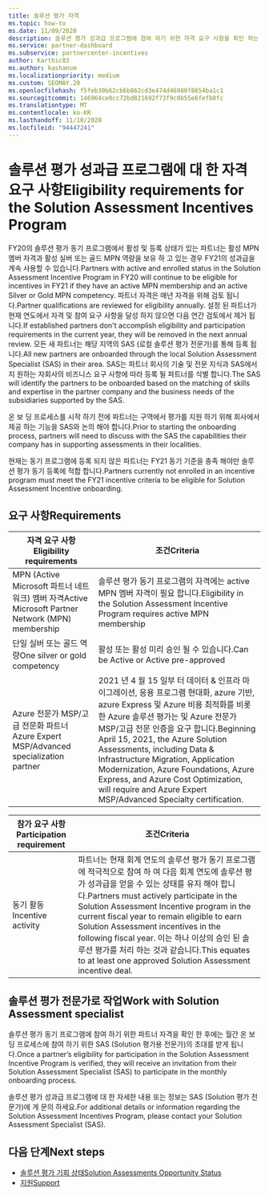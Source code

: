 ```yaml
---
title: 솔루션 평가 자격
ms.topic: how-to
ms.date: 11/09/2020
description: 솔루션 평가 성과급 프로그램에 참여 하기 위한 자격 요구 사항을 확인 하는 방법에 대해 알아봅니다.
ms.service: partner-dashboard
ms.subservice: partnercenter-incentives
author: Karthic83
ms.author: kashanum
ms.localizationpriority: medium
ms.custom: SEOMAY.20
ms.openlocfilehash: f5feb30b62cb6b862cd3e474d46980f8654ba1c1
ms.sourcegitcommit: 146964ce0cc72bd821692f73f9c0b55e6fefb0fc
ms.translationtype: MT
ms.contentlocale: ko-KR
ms.lasthandoff: 11/10/2020
ms.locfileid: "94447241"
---
```

# <a name="eligibility-requirements-for-the-solution-assessment-incentives-program"></a><span data-ttu-id="540c3-103">솔루션 평가 성과급 프로그램에 대 한 자격 요구 사항</span><span class="sxs-lookup"><span data-stu-id="540c3-103">Eligibility requirements for the Solution Assessment Incentives Program</span></span>

<span data-ttu-id="540c3-104">FY20의 솔루션 평가 동기 프로그램에서 활성 및 등록 상태가 있는 파트너는 활성 MPN 멤버 자격과 활성 실버 또는 골드 MPN 역량을 보유 하 고 있는 경우 FY21의 성과급을 계속 사용할 수 있습니다.</span><span class="sxs-lookup"><span data-stu-id="540c3-104">Partners with active and enrolled status in the Solution Assessment Incentive Program in FY20 will continue to be eligible for incentives in FY21 if they have an active MPN membership and an active Silver or Gold MPN competency.</span></span> <span data-ttu-id="540c3-105">파트너 자격은 매년 자격을 위해 검토 됩니다.</span><span class="sxs-lookup"><span data-stu-id="540c3-105">Partner qualifications are reviewed for eligibility annually.</span></span> <span data-ttu-id="540c3-106">설정 된 파트너가 현재 연도에서 자격 및 참여 요구 사항을 달성 하지 않으면 다음 연간 검토에서 제거 됩니다.</span><span class="sxs-lookup"><span data-stu-id="540c3-106">If established partners don't accomplish eligibility and participation requirements in the current year, they will be removed in the next annual review.</span></span> <span data-ttu-id="540c3-107">모든 새 파트너는 해당 지역의 SAS (로컬 솔루션 평가 전문가)를 통해 등록 됩니다.</span><span class="sxs-lookup"><span data-stu-id="540c3-107">All new partners are onboarded through the local Solution Assessment Specialist (SAS) in their area.</span></span> <span data-ttu-id="540c3-108">SAS는 파트너 회사의 기술 및 전문 지식과 SAS에서 지 원하는 자회사의 비즈니스 요구 사항에 따라 등록 될 파트너를 식별 합니다.</span><span class="sxs-lookup"><span data-stu-id="540c3-108">The SAS will identify the partners to be onboarded based on the matching of skills and expertise in the partner company and the business needs of the subsidiaries supported by the SAS.</span></span>

<span data-ttu-id="540c3-109">온 보 딩 프로세스를 시작 하기 전에 파트너는 구역에서 평가를 지원 하기 위해 회사에서 제공 하는 기능을 SAS와 논의 해야 합니다.</span><span class="sxs-lookup"><span data-stu-id="540c3-109">Prior to starting the onboarding process, partners will need to discuss with the SAS the capabilities their company has in supporting assessments in their localities.</span></span>

<span data-ttu-id="540c3-110">현재는 동기 프로그램에 등록 되지 않은 파트너는 FY21 동기 기준을 충족 해야만 솔루션 평가 동기 등록에 적합 합니다.</span><span class="sxs-lookup"><span data-stu-id="540c3-110">Partners currently not enrolled in an incentive program must meet the FY21 incentive criteria to be eligible for Solution Assessment Incentive onboarding.</span></span>

## <a name="requirements"></a><span data-ttu-id="540c3-111">요구 사항</span><span class="sxs-lookup"><span data-stu-id="540c3-111">Requirements</span></span>

|<span data-ttu-id="540c3-112">**자격 요구 사항**</span><span class="sxs-lookup"><span data-stu-id="540c3-112">**Eligibility requirements**</span></span>|<span data-ttu-id="540c3-113">**조건**</span><span class="sxs-lookup"><span data-stu-id="540c3-113">**Criteria**</span></span>|
|-----------------------|------------------|
|<span data-ttu-id="540c3-114">MPN (Active Microsoft 파트너 네트워크) 멤버 자격</span><span class="sxs-lookup"><span data-stu-id="540c3-114">Active Microsoft Partner Network (MPN) membership</span></span>|<span data-ttu-id="540c3-115">솔루션 평가 동기 프로그램의 자격에는 active MPN 멤버 자격이 필요 합니다.</span><span class="sxs-lookup"><span data-stu-id="540c3-115">Eligibility in the Solution Assessment Incentive Program requires active MPN membership</span></span>|
|<span data-ttu-id="540c3-116">단일 실버 또는 골드 역량</span><span class="sxs-lookup"><span data-stu-id="540c3-116">One silver or gold competency</span></span>|<span data-ttu-id="540c3-117">활성 또는 활성 미리 승인 될 수 있습니다.</span><span class="sxs-lookup"><span data-stu-id="540c3-117">Can be Active or Active pre-approved</span></span>|
|<span data-ttu-id="540c3-118">Azure 전문가 MSP/고급 전문화 파트너</span><span class="sxs-lookup"><span data-stu-id="540c3-118">Azure Expert MSP/Advanced specialization partner</span></span>|<span data-ttu-id="540c3-119">2021 년 4 월 15 일부 터 데이터 & 인프라 마이그레이션, 응용 프로그램 현대화, azure 기반, azure Express 및 Azure 비용 최적화를 비롯 한 Azure 솔루션 평가는 및 Azure 전문가 MSP/고급 전문 인증을 요구 합니다.</span><span class="sxs-lookup"><span data-stu-id="540c3-119">Beginning April 15, 2021, the Azure Solution Assessments, including Data & Infrastructure Migration, Application Modernization, Azure Foundations, Azure Express, and Azure Cost Optimization, will require and Azure Expert MSP/Advanced Specialty certification.</span></span>|

|<span data-ttu-id="540c3-120">**참가 요구 사항**</span><span class="sxs-lookup"><span data-stu-id="540c3-120">**Participation requirement**</span></span>|<span data-ttu-id="540c3-121">**조건**</span><span class="sxs-lookup"><span data-stu-id="540c3-121">**Criteria**</span></span>|
|-------------------------|-------------------------------------|
|<span data-ttu-id="540c3-122">동기 활동</span><span class="sxs-lookup"><span data-stu-id="540c3-122">Incentive activity</span></span>|<span data-ttu-id="540c3-123">파트너는 현재 회계 연도의 솔루션 평가 동기 프로그램에 적극적으로 참여 하 여 다음 회계 연도에 솔루션 평가 성과급을 얻을 수 있는 상태를 유지 해야 합니다.</span><span class="sxs-lookup"><span data-stu-id="540c3-123">Partners must actively participate in the Solution Assessment Incentive program in the current fiscal year to remain eligible to earn Solution Assessment incentives in the following fiscal year.</span></span> <span data-ttu-id="540c3-124">이는 하나 이상의 승인 된 솔루션 평가를 처리 하는 것과 같습니다.</span><span class="sxs-lookup"><span data-stu-id="540c3-124">This equates to at least one approved Solution Assessment incentive deal.</span></span>|

## <a name="work-with-solution-assessment-specialist"></a><span data-ttu-id="540c3-125">솔루션 평가 전문가로 작업</span><span class="sxs-lookup"><span data-stu-id="540c3-125">Work with Solution Assessment specialist</span></span>

<span data-ttu-id="540c3-126">솔루션 평가 동기 프로그램에 참여 하기 위한 파트너 자격을 확인 한 후에는 월간 온 보 딩 프로세스에 참여 하기 위한 SAS (Solution 평가용 전문가)의 초대를 받게 됩니다.</span><span class="sxs-lookup"><span data-stu-id="540c3-126">Once a partner’s eligibility for participation in the Solution Assessment Incentive Program is verified, they will receive an invitation from their Solution Assessment Specialist (SAS) to participate in the monthly onboarding process.</span></span>

<span data-ttu-id="540c3-127">솔루션 평가 성과급 프로그램에 대 한 자세한 내용 또는 정보는 SAS (Solution 평가 전문가)에 게 문의 하세요.</span><span class="sxs-lookup"><span data-stu-id="540c3-127">For additional details or information regarding the Solution Assessment Incentives Program, please contact your Solution Assessment Specialist (SAS).</span></span>

## <a name="next-steps"></a><span data-ttu-id="540c3-128">다음 단계</span><span class="sxs-lookup"><span data-stu-id="540c3-128">Next steps</span></span>

- [<span data-ttu-id="540c3-129">솔루션 평가 기회 상태</span><span class="sxs-lookup"><span data-stu-id="540c3-129">Solution Assessments Opportunity Status</span></span>](chip-solution-assessment.md)
- [<span data-ttu-id="540c3-130">지원</span><span class="sxs-lookup"><span data-stu-id="540c3-130">Support</span></span>](report-problems-with-partner-center.md)









